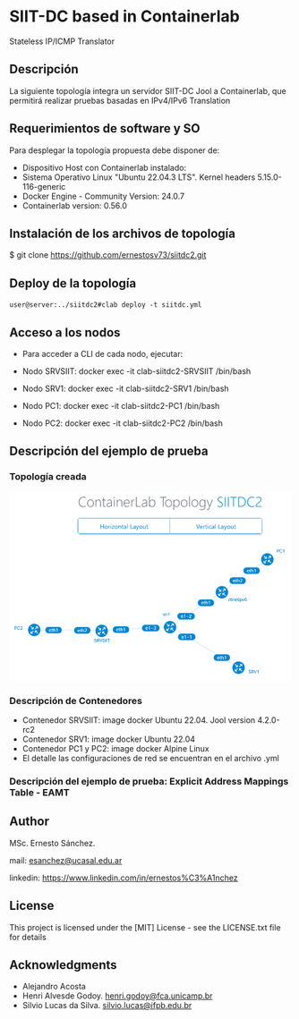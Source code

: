 # SIIT-DC based in Containerlab
  Stateless IP/ICMP Translator 

## Descripción
La siguiente topología integra un servidor SIIT-DC Jool a Containerlab, que permitirá realizar pruebas basadas en IPv4/IPv6 Translation

## Requerimientos de software y SO

Para desplegar la topología propuesta debe disponer de:

* Dispositivo Host con Containerlab instalado:
* Sistema Operativo Linux "Ubuntu 22.04.3 LTS". Kernel headers 5.15.0-116-generic
* Docker Engine - Community Version: 24.0.7
* Containerlab version: 0.56.0

## Instalación de los archivos de topología

$ git clone https://github.com/ernestosv73/siitdc2.git

## Deploy de la topología
```console
user@server:../siitdc2#clab deploy -t siitdc.yml
```
## Acceso a los nodos

* Para acceder a CLI de cada nodo, ejecutar: 

* Nodo SRVSIIT:  docker exec -it clab-siitdc2-SRVSIIT /bin/bash
* Nodo SRV1:     docker exec -it clab-siitdc2-SRV1 /bin/bash
* Nodo PC1:      docker exec -it clab-siitdc2-PC1 /bin/bash
* Nodo PC2:      docker exec -it clab-siitdc2-PC2 /bin/bash

## Descripción del ejemplo de prueba 
### Topología creada
![Alt text](images/toposiitdc.png)

### Descripción de Contenedores
* Contenedor SRVSIIT: image docker Ubuntu 22.04. Jool version 4.2.0-rc2
* Contenedor SRV1: image docker Ubuntu 22.04
* Contenedor PC1 y PC2: image docker Alpine Linux
* El detalle las configuraciones de red se encuentran en el archivo .yml

### Descripción del ejemplo de prueba: Explicit Address Mappings Table - EAMT



## Author

MSc. Ernesto Sánchez. 

mail: esanchez@ucasal.edu.ar

linkedin: https://www.linkedin.com/in/ernestos%C3%A1nchez


## License

This project is licensed under the [MIT] License - see the LICENSE.txt file for details

## Acknowledgments

* Alejandro Acosta
* Henri Alvesde Godoy. henri.godoy@fca.unicamp.br
* Silvio Lucas da Silva. silvio.lucas@ifpb.edu.br 
